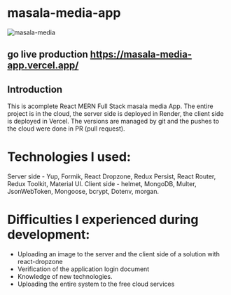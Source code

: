 ﻿# masala-media-app
 
 ![masala-media](https://user-images.githubusercontent.com/105584185/204256264-fbd75a5b-05ae-4b75-a0a3-b2ca06fd9662.png)

 
 
 ## go live production https://masala-media-app.vercel.app/
 
## Introduction
This is acomplete React MERN Full Stack masala media App.
The entire project is in the cloud, the server side is deployed in Render, the client side is deployed in Vercel.
The versions are managed by git and the pushes to the cloud were done in PR (pull request).

# Technologies I used:
Server side - Yup, Formik, React Dropzone, Redux Persist, React Router, Redux Toolkit, Material UI.
Client side - helmet, MongoDB, Multer, JsonWebToken, Mongoose, bcrypt, Dotenv, morgan.

# Difficulties I experienced during development:
- Uploading an image to the server and the client side of a solution with react-dropzone
- Verification of the application login document
- Knowledge of new technologies.
- Uploading the entire system to the free cloud services
